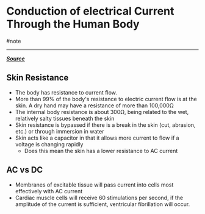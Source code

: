 # Conduction of electrical Current Through the Human Body

#note

---

[***Source***](https://www.ncbi.nlm.nih.gov/pmc/articles/PMC2763825/)

## Skin Resistance
- The body has resistance to current flow.
- More than 99% of the body's resistance to electric current flow is at the skin. A dry hand may have a resistance of more than 100,000Ω
- The internal body resistance is about 300Ω, being related to the wet, relatively salty tissues beneath the skin 
- Skin resistance is bypassed if there is a break in the skin (cut, abrasion, etc.) or through immersion in water
- Skin acts like a capacitor in that it allows more current to flow if a voltage is changing rapidly
	- Does this mean the skin has a lower resistance to AC current

## AC vs DC
- Membranes of excitable tissue will pass current into cells most effectively with AC current
- Cardiac muscle cells will receive 60 stimulations per second, if the amplitude of the current is sufficient, ventricular fibrillation will occur.
